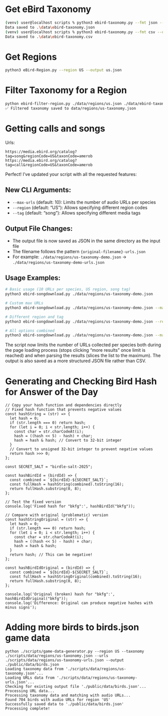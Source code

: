# Get eBird Taxonomy

```bash
(venv) user@localhost scripts % python3 ebird-taxonomy.py --fmt json --output '.\data\ebird-taxonomy.json'
Data saved to .\data\ebird-taxonomy.json
(venv) user@localhost scripts % python3 ebird-taxonomy.py --fmt csv --output '.\data\ebird-taxonomy.csv'
Data saved to .\data\ebird-taxonomy.csv
```

# Get Regions

```bash
python3 eBird-Region.py --region US --output us.json
```

# Filter Taxonomy for a Region

```bash
python ebird-filter-region.py ./data/regions/us.json ./data/ebird-taxonomy.json --exclude-hybrids
✅ Filtered taxonomy saved to data/regions/us-taxonomy.json
```

# Getting calls and songs

Urls:
```
https://media.ebird.org/catalog?tag=song&regionCode=US&taxonCode=amerob
https://media.ebird.org/catalog?tag=call&regionCode=US&taxonCode=amerob
```


Perfect! I’ve updated your script with all the requested features:

## New CLI Arguments:

- `--max-urls` (default: 10): Limits the number of audio URLs per species
- `--region` (default: “US”): Allows specifying different region codes
- `--tag` (default: “song”): Allows specifying different media tags

## Output File Changes:

- The output file is now saved as JSON in the same directory as the input file
- The filename follows the pattern `{original-filename}-urls.json`
- For example: `./data/regions/us-taxonomy-demo.json` → `./data/regions/us-taxonomy-demo-urls.json`

## Usage Examples:

```bash
# Basic usage (10 URLs per species, US region, song tag)
python3 ebird-songdownload.py ./data/regions/us-taxonomy-demo.json

# Custom max URLs
python3 ebird-songdownload.py ./data/regions/us-taxonomy-demo.json --max-urls 5

# Different region and tag
python3 ebird-songdownload.py ./data/regions/us-taxonomy-demo.json --region CA --tag call

# All options combined
python3 ebird-songdownload.py ./data/regions/us-taxonomy-demo.json --max-urls 20 --region MX --tag song
```

The script now limits the number of URLs collected per species both during the page loading process (stops clicking “more results” once limit is reached) and when parsing the results (slices the list to the maximum). The output is also saved as a more structured JSON file rather than CSV.​​​​​​​​​​​​​​​​
# Generating and Checking Bird Hash for Answer of the Day

```
// Copy your hash function and dependencies directly
// Fixed hash function that prevents negative values
const hashString = (str) => {
  let hash = 0;
  if (str.length === 0) return hash;
  for (let i = 0; i < str.length; i++) {
    const char = str.charCodeAt(i);
    hash = ((hash << 5) - hash) + char;
    hash = hash & hash; // Convert to 32-bit integer
  }
  // Convert to unsigned 32-bit integer to prevent negative values
  return hash >>> 0;
};

const SECRET_SALT = "birdle-salt-2025";

const hashBirdId = (birdId) => {
  const combined = `${birdId}-${SECRET_SALT}`;
  const fullHash = hashString(combined).toString(16);
  return fullHash.substring(0, 8);
};

// Test the fixed version
console.log('Fixed hash for "bkfg":', hashBirdId("bkfg"));

// Compare with original (problematic) version
const hashStringOriginal = (str) => {
  let hash = 0;
  if (str.length === 0) return hash;
  for (let i = 0; i < str.length; i++) {
    const char = str.charCodeAt(i);
    hash = ((hash << 5) - hash) + char;
    hash = hash & hash;
  }
  return hash; // This can be negative!
};

const hashBirdIdOriginal = (birdId) => {
  const combined = `${birdId}-${SECRET_SALT}`;
  const fullHash = hashStringOriginal(combined).toString(16);
  return fullHash.substring(0, 8);
};

console.log('Original (broken) hash for "bkfg":', hashBirdIdOriginal("bkfg"));
console.log('Difference: Original can produce negative hashes with minus signs');
```


# Adding more birds to birds.json game data

```
python ./scripts/game-data-generator.py --region US --taxonomy ./scripts/data/regions/us-taxonomy.json --urls ./scripts/data/regions/us-taxonomy-urls.json --output ./public/data/birds.json
Loading taxonomy data from './scripts/data/regions/us-taxonomy.json'...
Loading URLs data from './scripts/data/regions/us-taxonomy-urls.json'...
Checking for existing output file './public/data/birds.json'...
Processing URL data...
Processing taxonomy data and matching with audio URLs...
Found 704 birds with audio URLs for region 'US'
Successfully saved data to './public/data/birds.json'
Processing complete!
```